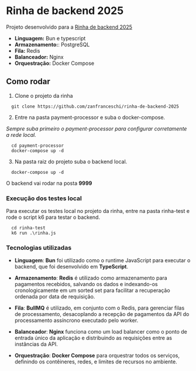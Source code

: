 # Rinha de backend 2025

Projeto desenvolvido para a [Rinha de backend 2025](https://github.com/zanfranceschi/rinha-de-backend-2025)

- **Linguagem:** Bun e typescript
- **Armazenamento:**: PostgreSQL
- **Fila:** Redis
- **Balanceador:** Nginx
- **Orquestração:** Docker Compose

## Como rodar

1. Clone o projeto da rinha

```
  git clone https://github.com/zanfranceschi/rinha-de-backend-2025
```

2. Entre na pasta payment-processor e suba o docker-compose.

_Sempre suba primeiro o payment-processor para configurar corretamente a rede local._

```
  cd payment-processor
  docker-compose up -d
```

3. Na pasta raiz do projeto suba o backend local.

```
  docker-compose up -d
```

O backend vai rodar na posta **9999**

### Execução dos testes local

Para executar os testes local no projeto da rinha, entre na pasta rinha-test e rode o script k6 para testar o backend.

```
  cd rinha-test
  k6 run .\rinha.js
```

### Tecnologias utilizadas

- **Linguagem**:
  **Bun** foi utilizado como o runtime JavaScript para executar o backend, que foi desenvolvido em **TypeScript**.

- **Armazenamento**:
  **Redis** é utilizado como armazenamento para pagamentos recebidos, salvando os dados e indexando-os cronologicamente em um sorted set para facilitar a recuperação ordenada por data de requisição.

- **Fila**:
  **BullMQ** é utilizado, em conjunto com o Redis, para gerenciar filas de processamento, desacoplando a recepção de pagamentos da API do processamento assíncrono executado pelo worker.

- **Balanceador**:
  **Nginx** funciona como um load balancer como o ponto de entrada único da aplicação e distribuindo as requisições entre as instâncias da API.

- **Orquestração**:
  **Docker Compose** para orquestrar todos os serviços, definindo os contêineres, redes, e limites de recursos no ambiente.
